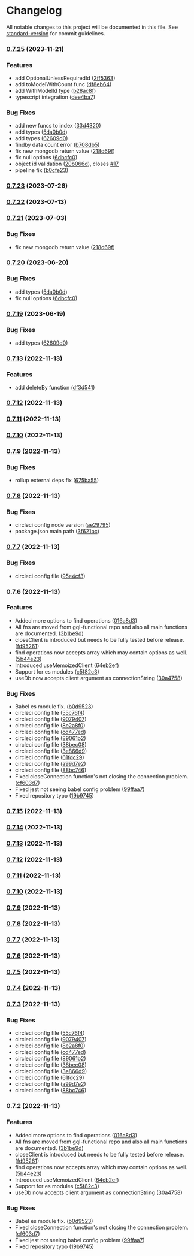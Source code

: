 # Changelog

All notable changes to this project will be documented in this file. See [standard-version](https://github.com/conventional-changelog/standard-version) for commit guidelines.

### [0.7.25](https://github.com/ahmetegesel/mongofn/compare/v0.7.13...v0.7.25) (2023-11-21)


### Features

* add OptionalUnlessRequiredId ([2ff5363](https://github.com/ahmetegesel/mongofn/commit/2ff536343d196a26fe6f8a7e065e56005ab2374e))
* add toModelWithCount func ([df8eb64](https://github.com/ahmetegesel/mongofn/commit/df8eb646592bdbea258519a818f4902680882f1c))
* add WithModelId type ([b28ac8f](https://github.com/ahmetegesel/mongofn/commit/b28ac8f49fb568be1a88ce909d46ad7509d562b6))
* typescript integration ([dee4ba7](https://github.com/ahmetegesel/mongofn/commit/dee4ba7ed194ff9571a9126b7f0cfcf1277d629c))


### Bug Fixes

* add new funcs to index ([33d4320](https://github.com/ahmetegesel/mongofn/commit/33d432044e98ecf3034fb7e40471ab58ede33bcf))
* add types ([5da0b0d](https://github.com/ahmetegesel/mongofn/commit/5da0b0d5d0f988ab51a30087f2e3823d45fb7371))
* add types ([62609d0](https://github.com/ahmetegesel/mongofn/commit/62609d04c4b972662bc6429843e800843d62ad8f))
* findby data count error ([b708db5](https://github.com/ahmetegesel/mongofn/commit/b708db51c8082ba8b591ff6d0fe0777493fcdff9))
* fix new mongodb return value ([218d69f](https://github.com/ahmetegesel/mongofn/commit/218d69fac3c394ae9efac00ec7961e1fa6d2aed3))
* fix null options ([6dbcfc0](https://github.com/ahmetegesel/mongofn/commit/6dbcfc0bd2be3a31d4d21b36239ae6b015862f22))
* object id validation ([20b066d](https://github.com/ahmetegesel/mongofn/commit/20b066dd2afa1edba91e12ad04ad337a8252c182)), closes [#17](https://github.com/ahmetegesel/mongofn/issues/17)
* pipeline fix ([b0cfe23](https://github.com/ahmetegesel/mongofn/commit/b0cfe2301ea3e7cc1164c752e912f3bf8edf945b))

### [0.7.23](https://github.com/ahmetegesel/mongofn/compare/v0.7.22...v0.7.23) (2023-07-26)

### [0.7.22](https://github.com/ahmetegesel/mongofn/compare/v0.7.21...v0.7.22) (2023-07-13)

### [0.7.21](https://github.com/ahmetegesel/mongofn/compare/v0.7.20...v0.7.21) (2023-07-03)


### Bug Fixes

* fix new mongodb return value ([218d69f](https://github.com/ahmetegesel/mongofn/commit/218d69fac3c394ae9efac00ec7961e1fa6d2aed3))

### [0.7.20](https://github.com/ahmetegesel/mongofn/compare/v0.7.18...v0.7.20) (2023-06-20)


### Bug Fixes

* add types ([5da0b0d](https://github.com/ahmetegesel/mongofn/commit/5da0b0d5d0f988ab51a30087f2e3823d45fb7371))
* fix null options ([6dbcfc0](https://github.com/ahmetegesel/mongofn/commit/6dbcfc0bd2be3a31d4d21b36239ae6b015862f22))

### [0.7.19](https://github.com/ahmetegesel/mongofn/compare/v0.7.18...v0.7.19) (2023-06-19)

### Bug Fixes

* add types ([62609d0](https://github.com/ahmetegesel/mongofn/commit/62609d04c4b972662bc6429843e800843d62ad8f))

### [0.7.13](https://github.com/ahmetegesel/mongofn/compare/v0.7.12...v0.7.13) (2022-11-13)


### Features

* add deleteBy function ([df3d541](https://github.com/ahmetegesel/mongofn/commit/df3d5414539d3691eee2759f0dfaafd0bf2be3fe))

### [0.7.12](https://github.com/ahmetegesel/mongofn/compare/v0.7.11...v0.7.12) (2022-11-13)

### [0.7.11](https://github.com/ahmetegesel/mongofn/compare/v0.7.10...v0.7.11) (2022-11-13)

### [0.7.10](https://github.com/ahmetegesel/mongofn/compare/v0.7.9...v0.7.10) (2022-11-13)

### [0.7.9](https://github.com/ahmetegesel/mongofn/compare/v0.7.8...v0.7.9) (2022-11-13)


### Bug Fixes

* rollup external deps fix ([675ba55](https://github.com/ahmetegesel/mongofn/commit/675ba55ded1e215f5c8d92a7792ecaba9e457354))

### [0.7.8](https://github.com/ahmetegesel/mongofn/compare/v0.7.7...v0.7.8) (2022-11-13)


### Bug Fixes

* circleci config node version ([ae29795](https://github.com/ahmetegesel/mongofn/commit/ae297951c7e6b38527f5b549b37c6a4a23afd3ec))
* package.json main path ([3f621bc](https://github.com/ahmetegesel/mongofn/commit/3f621bcbc8d533f995fd2f1d4a580a5a7f6cf770))

### [0.7.7](https://github.com/ahmetegesel/mongofn/compare/v0.7.6...v0.7.7) (2022-11-13)


### Bug Fixes

* circleci config file ([95e4cf3](https://github.com/ahmetegesel/mongofn/commit/95e4cf3a0d3e93089ebded66ec0268f5d6a479ee))

### 0.7.6 (2022-11-13)


### Features

* Added more options to find operations ([016a8d3](https://github.com/ahmetegesel/mongofn/commit/016a8d3027ba4ffee81d724ed61a1fd4c23abb5f))
* All fns are moved from gql-functional repo and also all main functions are documented. ([3b1be9d](https://github.com/ahmetegesel/mongofn/commit/3b1be9de7da4315c4618aeca6ad64f11036fe829))
* closeClient is introduced but needs to be fully tested before release. ([fd95261](https://github.com/ahmetegesel/mongofn/commit/fd95261f58280230817338f3984e6494db085399))
* find operations now accepts array which may contain options as well. ([5b44e23](https://github.com/ahmetegesel/mongofn/commit/5b44e23af319065cf5f0d12bfe7ed0bef561a135))
* Introduced useMemoizedClient ([64eb2ef](https://github.com/ahmetegesel/mongofn/commit/64eb2efec567cf70e3b96e7e45f06f0f820d3140))
* Support for es modules ([c5f82c3](https://github.com/ahmetegesel/mongofn/commit/c5f82c3f706ecbeef8874e00d8bd8f6fa27f1e9c))
* useDb now accepts client argument as connectionString ([30a4758](https://github.com/ahmetegesel/mongofn/commit/30a47583b1affe749ccce533ba6f61482bab7eb2))


### Bug Fixes

* Babel es module fix. ([b0d9523](https://github.com/ahmetegesel/mongofn/commit/b0d95234a677aca3102b31dcee96890a989d24ce))
* circleci config file ([55c76f4](https://github.com/ahmetegesel/mongofn/commit/55c76f444a1138a00821d6717bd7414823983808))
* circleci config file ([9079407](https://github.com/ahmetegesel/mongofn/commit/90794078c95b2d8d8bee236a4c75f7da1ae043da))
* circleci config file ([8e2a8f0](https://github.com/ahmetegesel/mongofn/commit/8e2a8f067a9cebc72e32771d20963a0d4eb1422a))
* circleci config file ([cd477ed](https://github.com/ahmetegesel/mongofn/commit/cd477edc24d8da173facf92fc5294890dfc63b6e))
* circleci config file ([89061b2](https://github.com/ahmetegesel/mongofn/commit/89061b2cde5f2ca2d5643eb3d987392bd908b704))
* circleci config file ([38bec08](https://github.com/ahmetegesel/mongofn/commit/38bec08565921590d81ee007430375e6bea986ca))
* circleci config file ([3e866d9](https://github.com/ahmetegesel/mongofn/commit/3e866d90d42727120fb79c7db6b1826291b9bb65))
* circleci config file ([61fdc29](https://github.com/ahmetegesel/mongofn/commit/61fdc294ae735d05bc3ed297c84a956159c822b1))
* circleci config file ([a99d7e2](https://github.com/ahmetegesel/mongofn/commit/a99d7e2ad8752f62b3655161d44518d436a7d9c0))
* circleci config file ([88bc746](https://github.com/ahmetegesel/mongofn/commit/88bc746dbf18cbe6b6490573118667f114f18466))
* Fixed closeConnection function's not closing the connection problem. ([cf603d7](https://github.com/ahmetegesel/mongofn/commit/cf603d7f572ac5724660a2000f72d08078538e71))
* Fixed jest not seeing babel config problem ([99ffaa7](https://github.com/ahmetegesel/mongofn/commit/99ffaa7f721c01574f43c08784b3344efc75f2f4))
* Fixed repository typo ([19b9745](https://github.com/ahmetegesel/mongofn/commit/19b974582bfff7b3dac17aca35c562a305aee255))

### [0.7.15](https://github.com/ahmetegesel/mongofn/compare/v0.7.14...v0.7.15) (2022-11-13)

### [0.7.14](https://github.com/ahmetegesel/mongofn/compare/v0.7.13...v0.7.14) (2022-11-13)

### [0.7.13](https://github.com/ahmetegesel/mongofn/compare/v0.7.12...v0.7.13) (2022-11-13)

### [0.7.12](https://github.com/ahmetegesel/mongofn/compare/v0.7.11...v0.7.12) (2022-11-13)

### [0.7.11](https://github.com/ahmetegesel/mongofn/compare/v0.7.10...v0.7.11) (2022-11-13)

### [0.7.10](https://github.com/ahmetegesel/mongofn/compare/v0.7.9...v0.7.10) (2022-11-13)

### [0.7.9](https://github.com/ahmetegesel/mongofn/compare/v0.7.8...v0.7.9) (2022-11-13)

### [0.7.8](https://github.com/ahmetegesel/mongofn/compare/v0.7.7...v0.7.8) (2022-11-13)

### [0.7.7](https://github.com/ahmetegesel/mongofn/compare/v0.7.6...v0.7.7) (2022-11-13)

### [0.7.6](https://github.com/ahmetegesel/mongofn/compare/v0.7.5...v0.7.6) (2022-11-13)

### [0.7.5](https://github.com/ahmetegesel/mongofn/compare/v0.7.4...v0.7.5) (2022-11-13)

### [0.7.4](https://github.com/ahmetegesel/mongofn/compare/v0.7.3...v0.7.4) (2022-11-13)

### [0.7.3](https://github.com/ahmetegesel/mongofn/compare/v0.7.2...v0.7.3) (2022-11-13)


### Bug Fixes

* circleci config file ([55c76f4](https://github.com/ahmetegesel/mongofn/commit/55c76f444a1138a00821d6717bd7414823983808))
* circleci config file ([9079407](https://github.com/ahmetegesel/mongofn/commit/90794078c95b2d8d8bee236a4c75f7da1ae043da))
* circleci config file ([8e2a8f0](https://github.com/ahmetegesel/mongofn/commit/8e2a8f067a9cebc72e32771d20963a0d4eb1422a))
* circleci config file ([cd477ed](https://github.com/ahmetegesel/mongofn/commit/cd477edc24d8da173facf92fc5294890dfc63b6e))
* circleci config file ([89061b2](https://github.com/ahmetegesel/mongofn/commit/89061b2cde5f2ca2d5643eb3d987392bd908b704))
* circleci config file ([38bec08](https://github.com/ahmetegesel/mongofn/commit/38bec08565921590d81ee007430375e6bea986ca))
* circleci config file ([3e866d9](https://github.com/ahmetegesel/mongofn/commit/3e866d90d42727120fb79c7db6b1826291b9bb65))
* circleci config file ([61fdc29](https://github.com/ahmetegesel/mongofn/commit/61fdc294ae735d05bc3ed297c84a956159c822b1))
* circleci config file ([a99d7e2](https://github.com/ahmetegesel/mongofn/commit/a99d7e2ad8752f62b3655161d44518d436a7d9c0))
* circleci config file ([88bc746](https://github.com/ahmetegesel/mongofn/commit/88bc746dbf18cbe6b6490573118667f114f18466))

### 0.7.2 (2022-11-13)


### Features

* Added more options to find operations ([016a8d3](https://github.com/ahmetegesel/mongofn/commit/016a8d3027ba4ffee81d724ed61a1fd4c23abb5f))
* All fns are moved from gql-functional repo and also all main functions are documented. ([3b1be9d](https://github.com/ahmetegesel/mongofn/commit/3b1be9de7da4315c4618aeca6ad64f11036fe829))
* closeClient is introduced but needs to be fully tested before release. ([fd95261](https://github.com/ahmetegesel/mongofn/commit/fd95261f58280230817338f3984e6494db085399))
* find operations now accepts array which may contain options as well. ([5b44e23](https://github.com/ahmetegesel/mongofn/commit/5b44e23af319065cf5f0d12bfe7ed0bef561a135))
* Introduced useMemoizedClient ([64eb2ef](https://github.com/ahmetegesel/mongofn/commit/64eb2efec567cf70e3b96e7e45f06f0f820d3140))
* Support for es modules ([c5f82c3](https://github.com/ahmetegesel/mongofn/commit/c5f82c3f706ecbeef8874e00d8bd8f6fa27f1e9c))
* useDb now accepts client argument as connectionString ([30a4758](https://github.com/ahmetegesel/mongofn/commit/30a47583b1affe749ccce533ba6f61482bab7eb2))


### Bug Fixes

* Babel es module fix. ([b0d9523](https://github.com/ahmetegesel/mongofn/commit/b0d95234a677aca3102b31dcee96890a989d24ce))
* Fixed closeConnection function's not closing the connection problem. ([cf603d7](https://github.com/ahmetegesel/mongofn/commit/cf603d7f572ac5724660a2000f72d08078538e71))
* Fixed jest not seeing babel config problem ([99ffaa7](https://github.com/ahmetegesel/mongofn/commit/99ffaa7f721c01574f43c08784b3344efc75f2f4))
* Fixed repository typo ([19b9745](https://github.com/ahmetegesel/mongofn/commit/19b974582bfff7b3dac17aca35c562a305aee255))
